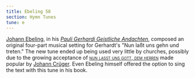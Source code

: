 ```yaml
---
title: Ebeling 58
section: Hymn Tunes
tune: e
---
```


[Johann Ebeling](/authors/ebeling), in his [*Pauli Gerhardi Geistliche Andachten*](/sources/pauli_gerhardi), composed an original four-part musical setting for Gerhardt's "Nun laßt uns gehn und treten." The new tune ended up being used very little by churches, possibly due to the growing acceptance of [<span style="font-variant:small-caps;">nun lasst uns gott, dem herren</span>](/tunes/nun-lasst-uns) made popular by [Johann Crüger](/authors/crüger). Even Ebeling himself offered the option to sing the text with this tune in his book. 
